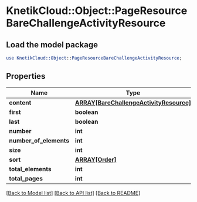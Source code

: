 # KnetikCloud::Object::PageResourceBareChallengeActivityResource

## Load the model package
```perl
use KnetikCloud::Object::PageResourceBareChallengeActivityResource;
```

## Properties
Name | Type | Description | Notes
------------ | ------------- | ------------- | -------------
**content** | [**ARRAY[BareChallengeActivityResource]**](BareChallengeActivityResource.md) |  | [optional] 
**first** | **boolean** |  | [optional] 
**last** | **boolean** |  | [optional] 
**number** | **int** |  | [optional] 
**number_of_elements** | **int** |  | [optional] 
**size** | **int** |  | [optional] 
**sort** | [**ARRAY[Order]**](Order.md) |  | [optional] 
**total_elements** | **int** |  | [optional] 
**total_pages** | **int** |  | [optional] 

[[Back to Model list]](../README.md#documentation-for-models) [[Back to API list]](../README.md#documentation-for-api-endpoints) [[Back to README]](../README.md)


